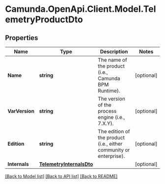 # Camunda.OpenApi.Client.Model.TelemetryProductDto

## Properties

Name | Type | Description | Notes
------------ | ------------- | ------------- | -------------
**Name** | **string** | The name of the product (i.e., Camunda BPM Runtime). | [optional] 
**VarVersion** | **string** | The version of the process engine (i.e., 7.X.Y). | [optional] 
**Edition** | **string** | The edition of the product (i.e., either community or enterprise). | [optional] 
**Internals** | [**TelemetryInternalsDto**](TelemetryInternalsDto.md) |  | [optional] 

[[Back to Model list]](../README.md#documentation-for-models) [[Back to API list]](../README.md#documentation-for-api-endpoints) [[Back to README]](../README.md)


